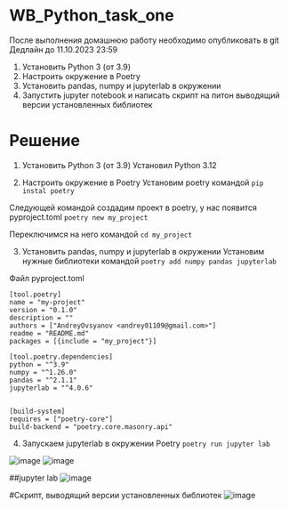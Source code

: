 # WB_Python_task_one

После выполнения домашнюю работу необходимо опубликовать в git Дедлайн до 11.10.2023 23:59 
1. Установить Python 3 (от 3.9)
2. Настроить окружение в Poetry 
3. Установить pandas,  numpy и 	jupyterlab в окружении
4. Запустить jupyter notebook и написать скрипт на питон выводящий версии установленных библиотек 

# Решение

1. Установить Python 3 (от 3.9)
Установил Python 3.12

2. Настроить окружение в Poetry
Установим poetry командой 
``` pip instal poetry ```

Следующей командой создадим проект в poetry, у нас появится pyproject.toml
``` poetry new my_project ``` 

Переключимся на него командой 
``` cd my_project ```

3. Установить pandas,  numpy и 	jupyterlab в окружении
Установим нужные библиотеки командой
``` poetry add numpy pandas jupyterlab ```

Файл pyproject.toml
```
[tool.poetry]
name = "my-project"
version = "0.1.0"
description = ""
authors = ["AndreyOvsyanov <andrey01109@gmail.com>"]
readme = "README.md"
packages = [{include = "my_project"}]

[tool.poetry.dependencies]
python = "^3.9"
numpy = "^1.26.0"
pandas = "^2.1.1"
jupyterlab = "^4.0.6"


[build-system]
requires = ["poetry-core"]
build-backend = "poetry.core.masonry.api"
```

4. Запускаем jupyterlab в окружении Poetry
``` poetry run jupyter lab ```

![image](https://github.com/AndreyOvsyanov/WB_Python_task_one/assets/61729661/e398b109-bf2c-4308-8eaa-3f20340ec212)
![image](https://github.com/AndreyOvsyanov/WB_Python_task_one/assets/61729661/b5dd7727-8c8b-4a33-8766-dc416e280935)

##jupyter lab
![image](https://github.com/AndreyOvsyanov/WB_Python_task_one/assets/61729661/346ae053-6c85-4915-a9ba-e9b874499125)

#Cкрипт, выводящий версии установленных библиотек
![image](https://github.com/AndreyOvsyanov/WB_Python_task_one/assets/61729661/8e72a818-f6ff-4a4a-93f7-c6aea859ddf2)



